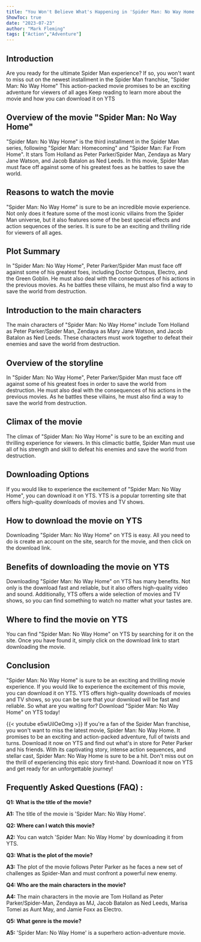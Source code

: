 ```yaml
---
title: "You Won't Believe What's Happening in 'Spider Man: No Way Home' - Download It Now on YTS!"
ShowToc: true 
date: "2023-07-23"
author: "Mark Fleming" 
tags: ["Action","Adventure"]
---
```

## Introduction

Are you ready for the ultimate Spider Man experience? If so, you won't want to miss out on the newest installment in the Spider Man franchise, "Spider Man: No Way Home" This action-packed movie promises to be an exciting adventure for viewers of all ages Keep reading to learn more about the movie and how you can download it on YTS

## Overview of the movie "Spider Man: No Way Home"

"Spider Man: No Way Home" is the third installment in the Spider Man series, following "Spider Man: Homecoming" and "Spider Man: Far From Home". It stars Tom Holland as Peter Parker/Spider Man, Zendaya as Mary Jane Watson, and Jacob Batalon as Ned Leeds. In this movie, Spider Man must face off against some of his greatest foes as he battles to save the world.

## Reasons to watch the movie

"Spider Man: No Way Home" is sure to be an incredible movie experience. Not only does it feature some of the most iconic villains from the Spider Man universe, but it also features some of the best special effects and action sequences of the series. It is sure to be an exciting and thrilling ride for viewers of all ages.

## Plot Summary

In "Spider Man: No Way Home", Peter Parker/Spider Man must face off against some of his greatest foes, including Doctor Octopus, Electro, and the Green Goblin. He must also deal with the consequences of his actions in the previous movies. As he battles these villains, he must also find a way to save the world from destruction.

## Introduction to the main characters

The main characters of "Spider Man: No Way Home" include Tom Holland as Peter Parker/Spider Man, Zendaya as Mary Jane Watson, and Jacob Batalon as Ned Leeds. These characters must work together to defeat their enemies and save the world from destruction.

## Overview of the storyline

In "Spider Man: No Way Home", Peter Parker/Spider Man must face off against some of his greatest foes in order to save the world from destruction. He must also deal with the consequences of his actions in the previous movies. As he battles these villains, he must also find a way to save the world from destruction.

## Climax of the movie

The climax of "Spider Man: No Way Home" is sure to be an exciting and thrilling experience for viewers. In this climactic battle, Spider Man must use all of his strength and skill to defeat his enemies and save the world from destruction.

## Downloading Options

If you would like to experience the excitement of "Spider Man: No Way Home", you can download it on YTS. YTS is a popular torrenting site that offers high-quality downloads of movies and TV shows.

## How to download the movie on YTS

Downloading "Spider Man: No Way Home" on YTS is easy. All you need to do is create an account on the site, search for the movie, and then click on the download link.

## Benefits of downloading the movie on YTS

Downloading "Spider Man: No Way Home" on YTS has many benefits. Not only is the download fast and reliable, but it also offers high-quality video and sound. Additionally, YTS offers a wide selection of movies and TV shows, so you can find something to watch no matter what your tastes are.

## Where to find the movie on YTS

You can find "Spider Man: No Way Home" on YTS by searching for it on the site. Once you have found it, simply click on the download link to start downloading the movie.

## Conclusion

"Spider Man: No Way Home" is sure to be an exciting and thrilling movie experience. If you would like to experience the excitement of this movie, you can download it on YTS. YTS offers high-quality downloads of movies and TV shows, so you can be sure that your download will be fast and reliable. So what are you waiting for? Download "Spider Man: No Way Home" on YTS today!

{{< youtube e5wUilOeOmg >}} 
If you're a fan of the Spider Man franchise, you won't want to miss the latest movie, Spider Man: No Way Home. It promises to be an exciting and action-packed adventure, full of twists and turns. Download it now on YTS and find out what's in store for Peter Parker and his friends. With its captivating story, intense action sequences, and stellar cast, Spider Man: No Way Home is sure to be a hit. Don't miss out on the thrill of experiencing this epic story first-hand. Download it now on YTS and get ready for an unforgettable journey!

## Frequently Asked Questions (FAQ) :
**Q1: What is the title of the movie?**

**A1:** The title of the movie is 'Spider Man: No Way Home'.

**Q2: Where can I watch this movie?**

**A2:** You can watch 'Spider Man: No Way Home' by downloading it from YTS.

**Q3: What is the plot of the movie?**

**A3:** The plot of the movie follows Peter Parker as he faces a new set of challenges as Spider-Man and must confront a powerful new enemy.

**Q4: Who are the main characters in the movie?**

**A4:** The main characters in the movie are Tom Holland as Peter Parker/Spider-Man, Zendaya as MJ, Jacob Batalon as Ned Leeds, Marisa Tomei as Aunt May, and Jamie Foxx as Electro.

**Q5: What genre is the movie?**

**A5:** 'Spider Man: No Way Home' is a superhero action-adventure movie.



